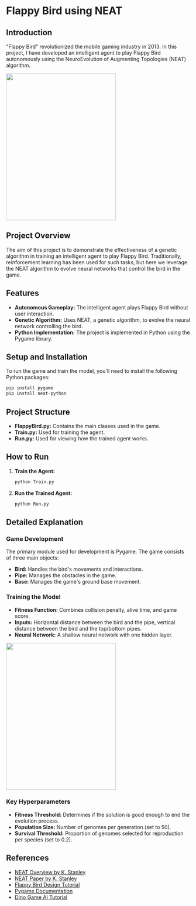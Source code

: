 # Flappy Bird using NEAT

## Introduction

"Flappy Bird" revolutionized the mobile gaming industry in 2013. In this project, I have developed an intelligent agent to play Flappy Bird autonomously using the NeuroEvolution of Augmenting Topologies (NEAT) algorithm. 


<img src="imgs/run.gif" width="300" height="400">


## Project Overview

The aim of this project is to demonstrate the effectiveness of a genetic algorithm in training an intelligent agent to play Flappy Bird. Traditionally, reinforcement learning has been used for such tasks, but here we leverage the NEAT algorithm to evolve neural networks that control the bird in the game.

## Features

- **Autonomous Gameplay:** The intelligent agent plays Flappy Bird without user interaction.
- **Genetic Algorithm:** Uses NEAT, a genetic algorithm, to evolve the neural network controlling the bird.
- **Python Implementation:** The project is implemented in Python using the Pygame library.

## Setup and Installation

To run the game and train the model, you'll need to install the following Python packages:

```bash
pip install pygame
pip install neat-python
```

## Project Structure

- **FlappyBird.py:** Contains the main classes used in the game.
- **Train.py:** Used for training the agent.
- **Run.py:** Used for viewing how the trained agent works.

## How to Run

1. **Train the Agent:**

   ```bash
   python Train.py
   ```

2. **Run the Trained Agent:**

   ```bash
   python Run.py
   ```

## Detailed Explanation

### Game Development

The primary module used for development is Pygame. The game consists of three main objects:

- **Bird:** Handles the bird's movements and interactions.
- **Pipe:** Manages the obstacles in the game.
- **Base:** Manages the game's ground base movement.

### Training the Model

- **Fitness Function:** Combines collision penalty, alive time, and game score.
- **Inputs:** Horizontal distance between the bird and the pipe, vertical distance between the bird and the top/bottom pipes.
- **Neural Network:** A shallow neural network with one hidden layer.
<img src="imgs/training.gif" width="300" height="400">

### Key Hyperparameters

- **Fitness Threshold:** Determines if the solution is good enough to end the evolution process.
- **Population Size:** Number of genomes per generation (set to 50).
- **Survival Threshold:** Proportion of genomes selected for reproduction per species (set to 0.2).

## References

- [NEAT Overview by K. Stanley](https://www.cs.ucf.edu/~kstanley/neat.html)
- [NEAT Paper by K. Stanley](https://nn.cs.utexas.edu/downloads/papers/stanley.ec02.pdf)
- [Flappy Bird Design Tutorial](https://www.youtube.com/watch?v=jfU92kiVnFI)
- [Pygame Documentation](https://www.pygame.org/wiki/tutorials)
- [Dino Game AI Tutorial](https://github.com/kilian-kier/Dino-Game-AI)
